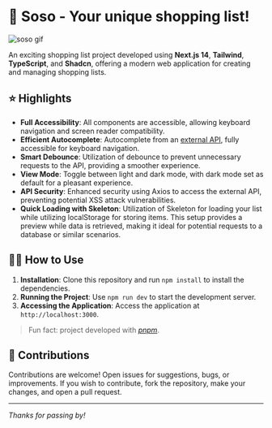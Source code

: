 # 🛒 Soso - Your unique shopping list!

![soso gif](https://github.com/gasampaiosouza/shopping-list/assets/47998700/b21c8019-4133-45b1-8288-58ba796a715b)

An exciting shopping list project developed using **Next.js 14**, **Tailwind**, **TypeScript**, and **Shadcn**, offering a modern web application for creating and managing shopping lists.

## ⭐️ Highlights

- **Full Accessibility**: All components are accessible, allowing keyboard navigation and screen reader compatibility.
- **Efficient Autocomplete**: Autocomplete from an [external API](https://api.frontendeval.com/fake/food/mi), fully accessible for keyboard navigation.
- **Smart Debounce**: Utilization of debounce to prevent unnecessary requests to the API, providing a smoother experience.
- **View Mode**: Toggle between light and dark mode, with dark mode set as default for a pleasant experience.
- **API Security**: Enhanced security using Axios to access the external API, preventing potential XSS attack vulnerabilities.
- **Quick Loading with Skeleton**: Utilization of Skeleton for loading your list while utilizing localStorage for storing items. This setup provides a preview while data is retrieved, making it ideal for potential requests to a database or similar scenarios.

## 👨‍💻 How to Use

1. **Installation**: Clone this repository and run `npm install` to install the dependencies.
2. **Running the Project**: Use `npm run dev` to start the development server.
3. **Accessing the Application**: Access the application at `http://localhost:3000`.

> Fun fact: project developed with [_pnpm_](https://pnpm.io).

## 🤝 Contributions

Contributions are welcome! Open issues for suggestions, bugs, or improvements. If you wish to contribute, fork the repository, make your changes, and open a pull request.

---

_Thanks for passing by!_
